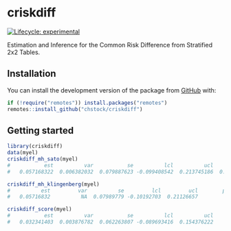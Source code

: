 
<!-- README.md is generated from README.Rmd. Please edit that file -->

# criskdiff

<!-- badges: start -->

[![Lifecycle:
experimental](https://img.shields.io/badge/lifecycle-experimental-orange.svg)](https://lifecycle.r-lib.org/articles/stages.html#experimental)
<!-- badges: end -->

Estimation and Inference for the Common Risk Difference from Stratified
2x2 Tables.

## Installation

You can install the development version of the package from
[GitHub](https://github.com/) with:

``` r
if (!require("remotes")) install.packages("remotes")
remotes::install_github("chstock/criskdiff")
```

## Getting started

``` r
library(criskdiff)
data(myel)
criskdiff_mh_sato(myel)
#           est          var           se          lcl          ucl         pval 
#   0.057168322  0.006382032  0.079887623 -0.099408542  0.213745186  0.474232662
```

``` r
criskdiff_mh_klingenberg(myel)
#          est         var          se         lcl         ucl        pval 
#   0.05716832          NA  0.07989779 -0.10192703  0.21126657          NA
```

``` r
criskdiff_score(myel)
#           est          var           se          lcl          ucl         pval 
#   0.032341403  0.003876782  0.062263807 -0.089693416  0.154376222           NA
```
